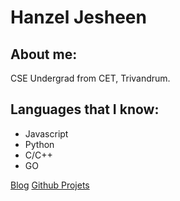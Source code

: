 # Hanzel Jesheen

## About me:

CSE Undergrad from CET, Trivandrum.

## Languages that I know:

- Javascript
- Python
- C/C++
- GO

[Blog](https://botleg.com)
[Github Projets](https://github.com/botleg)
